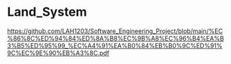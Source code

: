# Land_System

https://github.com/LAH1203/Software_Engineering_Project/blob/main/%EC%86%8C%ED%94%84%ED%8A%B8%EC%9B%A8%EC%96%B4%EA%B3%B5%ED%95%99_%EC%A4%91%EA%B0%84%EB%B0%9C%ED%91%9C%EC%9E%90%EB%A3%8C.pdf
